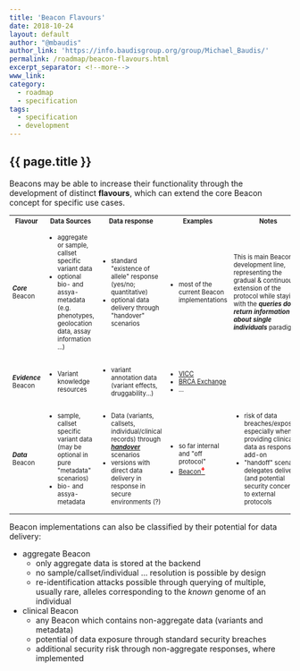 ```yaml
---
title: 'Beacon Flavours'
date: 2018-10-24
layout: default
author: "@mbaudis"
author_link: 'https://info.baudisgroup.org/group/Michael_Baudis/'
permalink: /roadmap/beacon-flavours.html
excerpt_separator: <!--more-->
www_link:
category:
  - roadmap
  - specification
tags:
  - specification
  - development
---
```


## {{ page.title }}

Beacons may be able to increase their functionality through the development of distinct __flavours__, which can extend the core Beacon concept for specific use cases.

<!--more-->

<table style="width: 100%; font-size: 0.8em;">
<tr>
  <th>Flavour</th><th>Data Sources</th><th>Data response</th><th style="width: 60px;">Examples</th><th>Notes</th>
</tr>
<tr>
  <td><i><b>Core</b></i> Beacon</td>
  <td>
    <ul>
      <li>aggregate or sample, callset specific variant data</li>
      <li>optional bio- and assya-metadata (e.g. phenotypes, geolocation data, assay information ...)</li>
    </ul>
  </td>
  <td>
    <ul>
      <li>standard "existence of allele" response (yes/no; quantitative)</li>
      <li>optional data delivery through "handover" scenarios</li>
    </ul>
  </td>
  <td>
    <ul>
      <li>most of the current Beacon implementations</li>
    </ul>
  </td>
  <td>This is main Beacons development line, representing the gradual & continuous extension of the protocol while staying with the <i><b>queries do not return information about single individuals</b></i> paradigm.</td>
</tr>
<tr>
  <td><i><b>Evidence</b></i> Beacon</td>
  <td>
    <ul>
      <li>Variant knowledge resources</li>
    </ul>
  </td>
  <td>
    <ul>
      <li>variant annotation data (variant effects, druggability...)</li>
    </ul>
  </td>
  <td>
    <ul>
      <li><a href="http://cancervariants.org" target="_blank">VICC</a></li>
      <li><a href="https://brcaexchange.org" target="_blank">BRCA Exchange</a></li>
      <li>...</li>
    </ul></td>
  <td> </td>
</tr>
<tr>
  <td><i><b>Data</b></i> Beacon</td>
  <td>
    <ul>
      <li>sample, callset specific variant data (may be optional in pure "metadata" scenarios)</li>
      <li>bio- and assya-metadata</li>
    </ul>
  </td>
  <td>
    <ul>
      <li>Data (variants, callsets, individual/clinical records) through <a href="/roadmap/handover.html"><i><b>handover</b></i></a> scenarios</li>
      <li>versions with direct data delivery in response in secure environments (?)</li>
    </ul>
  </td>
  <td>
    <ul>
      <li>so far internal and "off protocol"</li>
      <li><a href="http://beacon.progenetix.org">Beacon<span style="vertical-align: super; color: red; font-weight: 800;">+</span></a></li>
    </ul>
  </td>
  <td>
    <ul>
      <li>risk of data breaches/exposure, especially when providing clinical data as response add-on</li>
      <li>"handoff" scenario delegates delivery (and potential security concerns) to external protocols</li>
    </ul>
  </td>
</tr>
</table>

Beacon implementations can also be classified by their potential for data delivery:

* aggregate Beacon
  - only aggregate data is stored at the backend
  - no sample/callset/individual ... resolution is possible by design
  - re-identification attacks possible through querying of multiple, usually rare, alleles corresponding to the _known_ genome of an individual
* clinical Beacon
  - any Beacon which contains non-aggregate data (variants and metadata)
  - potential of data exposure through standard security breaches
  - additional security risk through non-aggregate responses, where implemented

